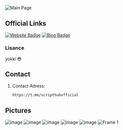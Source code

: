 ##
![Main Page](https://cdn.scriptbullet.com.tr/ayguun/script_hub_assets/big_banner.png)
##
## Official Links
[![Website Badge](https://img.shields.io/badge/Website-Script%20Bullet-blue)](https://scriptbullet.com.tr)
[![Blog Badge](https://img.shields.io/badge/Blog-Script%20Bullet-green)](https://blog.scriptbullet.com.tr)

### Lisance
yokki 😎

## Contact
1. Contact Adress:
   ```bash
   https://t.me/scripthubofficial

## Pictures
![image](https://github.com/ScriptHUBofficial/Script-Bullet-Web/assets/106864876/cb2190dc-c46c-44fc-84ff-ebf70470b906)
![image](https://github.com/ScriptHUBofficial/Script-Bullet-Web/assets/106864876/c4459e79-3c19-4cb7-bc47-56dd77724704)
![image](https://github.com/ScriptHUBofficial/Script-Bullet-Web/assets/106864876/e0443264-67eb-43ab-af61-6a1f00e5bb4a)
![image](https://github.com/ScriptHUBofficial/Script-Bullet-Web/assets/106864876/6848d15c-8654-46e3-9dd8-df4cb02697a6)
![image](https://github.com/ScriptHUBofficial/Script-Bullet-Web/assets/106864876/ad78cbae-84dc-41f1-a34e-c5faf471f984)
![Frame 1](https://github.com/ScriptHUBofficial/Script-Bullet-Web/assets/106864876/c79ba4b4-0798-4254-9592-c9859b9e3546)

